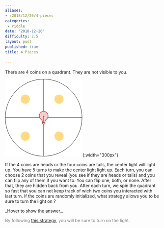 ```yaml
---
aliases:
- /2018/12/26/4-pieces
categories: 
 - riddle
date: '2018-12-26'
difficulty: 2.5
layout: post
published: true
title: 4 Pieces

---
```


There are 4 coins on a quadrant. They are not visible to you.

![4-coins](coin-lamp.png){:width="300px"}


If the 4 coins are heads or the four coins are tails, the center light will light up.
You have 5 turns to make the center light light up.
Each turn, you can choose 2 coins that you reveal (you see if they are heads or tails) and you can flip any of them if you want to. You can flip one, both, or none. After that, they are hidden back from you.
After each turn, we spin the quadrant so fast that you can not keep track of wich two coins you interacted with last turn. 
If the coins are randomly initialized, what strategy allows you to be sure to turn the light on ?


<div markdown="1" class='answer-title'>_Hover to show the answer._
</div>
<div class='answer-wrapper'>
<div markdown="1" class='answer' style="color: grey">

By following [this strategy](coins.png), you will be sure to turn on the light.



</div>
</div>

